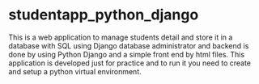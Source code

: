# studentapp_python_django
This is a web application to manage students detail and store it in a database with SQL using Django database administrator and backend is done by using Python Django and a simple front end by html files. This application is developed just for practice and to run it you need to create and setup a python virtual environment.
